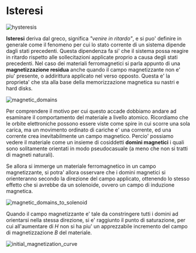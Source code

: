 # Isteresi  

![hysteresis](https://user-images.githubusercontent.com/7195133/226163473-803c2692-073f-4e1a-b9e3-e9a2af9b0ed9.gif)  

**Isteresi** deriva dal greco, significa *"venire in ritardo"*, e si puo' definire in generale come il fenomeno per cui lo stato corrente di un sistema dipende dagli stati precedenti. Questa dipendenza fa si' che il sistema possa reagire in ritardo rispetto alle sollecitazioni applicate proprio a causa degli stati precedenti. Nel caso dei materiali ferromagnetici si parla appunto di una **magnetizzazione residua** anche quando il campo magnetizzante non e' piu' presente, o addirittura applicato nel verso opposto. Questa e' la proprieta' che sta alla base della memorizzazione magnetica su nastri e hard disks.  

![magnetic_domains](https://user-images.githubusercontent.com/7195133/226165573-b9cf0239-e35a-4203-a309-feea69720b2a.gif)  

Per comprendere il motivo per cui questo accade dobbiamo andare ad esaminare il comportamento del materiale a livello atomico. Ricordiamo che le orbite elettroniche possono essere viste come spire in cui scorre una sola carica, ma un movimento ordinato di cariche e' una corrente, ed una corrente crea inevitabilmente un campo magnetico. Percio' possiamo vedere il materiale come un insieme di cosiddetti **domini magnetici** i quali sono solitamente orientati in modo pseudocasuale (a meno che non si tratti di magneti naturali).  

Se allora si immerge un materiale ferromagnetico in un campo magnetizzante, si potra' allora osservare che i domini magnetici si orienteranno secondo la direzione del campo applicato, ottenendo lo stesso effetto che si avrebbe da un solenoide, ovvero un campo di induzione magnetica.  

![magnetic_domains_to_solenoid](https://user-images.githubusercontent.com/7195133/226173556-104369a4-bc84-46dc-b6a6-4e81aa1ef498.jpg)  

Quando il campo magnetizzante e' tale da constringere tutti i domini ad orientarsi nella stessa direzione, si e' raggiunto il punto di saturazione, per cui all'aumentare di $H$ non si ha piu' un apprezzabile incremento del campo di magnetizzazione $B$ del materiale.  

![initial_magnetization_curve](https://user-images.githubusercontent.com/7195133/226174852-fdb53896-003a-4e97-98bb-3baa19392827.jpg)  

